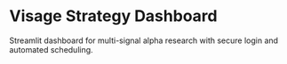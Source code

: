 # Visage Strategy Dashboard

Streamlit dashboard for multi-signal alpha research with secure login and automated scheduling.
